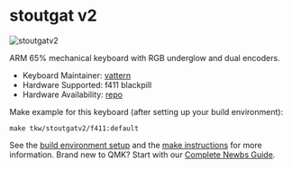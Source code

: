 # stoutgat v2

![stoutgatv2](https://i.imgur.com/CCiP2Ffm.jpg)

ARM 65% mechanical keyboard with RGB underglow and dual encoders.

* Keyboard Maintainer: [vattern](https://github.com/vattern)
* Hardware Supported: f411 blackpill
* Hardware Availability: [repo](https://github.com/vattern/stoutgatv2)

Make example for this keyboard (after setting up your build environment):

    make tkw/stoutgatv2/f411:default

See the [build environment setup](https://docs.qmk.fm/#/getting_started_build_tools) and the [make instructions](https://docs.qmk.fm/#/getting_started_make_guide) for more information. Brand new to QMK? Start with our [Complete Newbs Guide](https://docs.qmk.fm/#/newbs).
